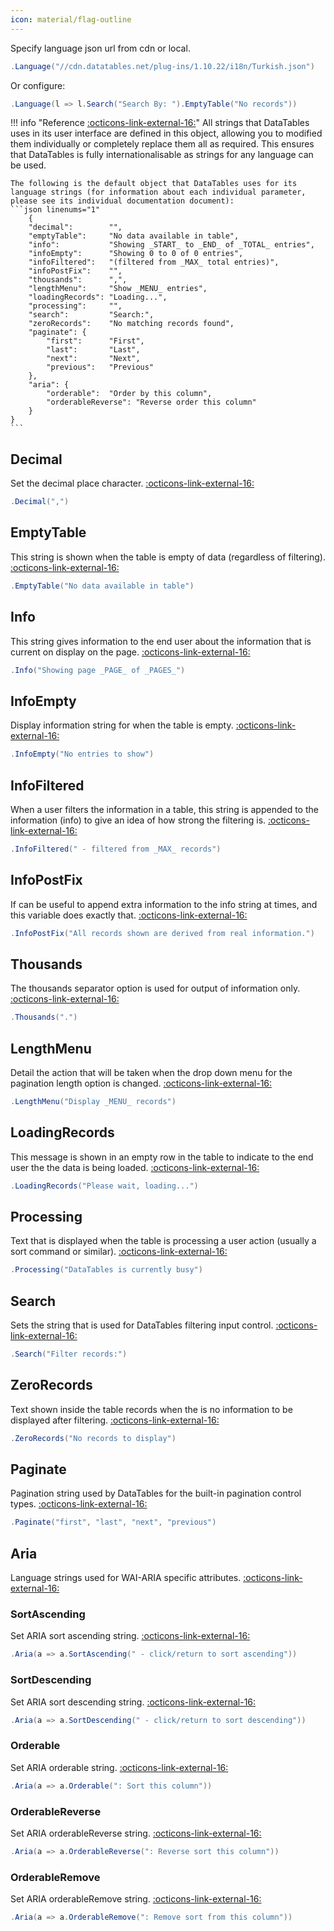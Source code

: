 ```yaml
---
icon: material/flag-outline
---
```


Specify language json url from cdn or local.
```csharp
.Language("//cdn.datatables.net/plug-ins/1.10.22/i18n/Turkish.json")
```
Or configure:
```csharp
.Language(l => l.Search("Search By: ").EmptyTable("No records"))
```

!!! info "Reference [:octicons-link-external-16:](https://datatables.net/reference/option/language)"
	All strings that DataTables uses in its user interface are defined in this object, allowing you to modified them individually or completely replace them all as required. 
	This ensures that DataTables is fully internationalisable as strings for any language can be used.
	
	The following is the default object that DataTables uses for its language strings (for information about each individual parameter, please see its individual documentation document):
	```json linenums="1"
		{
		"decimal":        "",
		"emptyTable":     "No data available in table",
		"info":           "Showing _START_ to _END_ of _TOTAL_ entries",
		"infoEmpty":      "Showing 0 to 0 of 0 entries",
		"infoFiltered":   "(filtered from _MAX_ total entries)",
		"infoPostFix":    "",
		"thousands":      ",",
		"lengthMenu":     "Show _MENU_ entries",
		"loadingRecords": "Loading...",
		"processing":     "",
		"search":         "Search:",
		"zeroRecords":    "No matching records found",
		"paginate": {
			"first":      "First",
			"last":       "Last",
			"next":       "Next",
			"previous":   "Previous"
		},
		"aria": {
			"orderable":  "Order by this column",
			"orderableReverse": "Reverse order this column"
		}
	}
	```

## Decimal
Set the decimal place character. 
[:octicons-link-external-16:](https://datatables.net/reference/option/language.decimal)
```csharp
.Decimal(",")
```

## EmptyTable
This string is shown when the table is empty of data (regardless of filtering). 
[:octicons-link-external-16:](https://datatables.net/reference/option/language.emptyTable)
```csharp
.EmptyTable("No data available in table")
```

## Info
This string gives information to the end user about the information that is current on display on the page. 
[:octicons-link-external-16:](https://datatables.net/reference/option/language.info)
```csharp
.Info("Showing page _PAGE_ of _PAGES_")
```

## InfoEmpty
Display information string for when the table is empty. 
[:octicons-link-external-16:](https://datatables.net/reference/option/language.infoEmpty)
```csharp
.InfoEmpty("No entries to show")
```

## InfoFiltered
When a user filters the information in a table, this string is appended to the information (info) to give an idea of how strong the filtering is. 
[:octicons-link-external-16:](https://datatables.net/reference/option/language.infoFiltered)
```csharp
.InfoFiltered(" - filtered from _MAX_ records")
```

## InfoPostFix
If can be useful to append extra information to the info string at times, and this variable does exactly that. 
[:octicons-link-external-16:](https://datatables.net/reference/option/language.infoPostFix)
```csharp
.InfoPostFix("All records shown are derived from real information.")
```

## Thousands
The thousands separator option is used for output of information only. 
[:octicons-link-external-16:](https://datatables.net/reference/option/language.thousands)
```csharp
.Thousands(".")
```

## LengthMenu
Detail the action that will be taken when the drop down menu for the pagination length option is changed. 
[:octicons-link-external-16:](https://datatables.net/reference/option/language.lengthMenu)
```csharp
.LengthMenu("Display _MENU_ records")
```

## LoadingRecords
This message is shown in an empty row in the table to indicate to the end user the the data is being loaded. 
[:octicons-link-external-16:](https://datatables.net/reference/option/language.loadingRecords)
```csharp
.LoadingRecords("Please wait, loading...")
```

## Processing
Text that is displayed when the table is processing a user action (usually a sort command or similar). 
[:octicons-link-external-16:](https://datatables.net/reference/option/language.processing)
```csharp
.Processing("DataTables is currently busy")
```

## Search
Sets the string that is used for DataTables filtering input control. 
[:octicons-link-external-16:](https://datatables.net/reference/option/language.search)
```csharp
.Search("Filter records:")
```

## ZeroRecords
Text shown inside the table records when the is no information to be displayed after filtering. 
[:octicons-link-external-16:](https://datatables.net/reference/option/language.zeroRecords)
```csharp
.ZeroRecords("No records to display")
```

## Paginate
Pagination string used by DataTables for the built-in pagination control types. 
[:octicons-link-external-16:](https://datatables.net/reference/option/language.paginate)
```csharp
.Paginate("first", "last", "next", "previous")
```

## Aria
Language strings used for WAI-ARIA specific attributes. 
[:octicons-link-external-16:](https://datatables.net/reference/option/language.aria)

### SortAscending
Set ARIA sort ascending string.
[:octicons-link-external-16:](https://datatables.net/reference/option/language.aria.sortAscending)
```csharp
.Aria(a => a.SortAscending(" - click/return to sort ascending"))
```

### SortDescending
Set ARIA sort descending string.
[:octicons-link-external-16:](https://datatables.net/reference/option/language.aria.sortDescending)
```csharp
.Aria(a => a.SortDescending(" - click/return to sort descending"))
```

### Orderable
Set ARIA orderable string.
[:octicons-link-external-16:](https://datatables.net/reference/option/language.aria.orderable)
```csharp
.Aria(a => a.Orderable(": Sort this column"))
```

### OrderableReverse
Set ARIA orderableReverse string.
[:octicons-link-external-16:](https://datatables.net/reference/option/language.aria.orderableReverse)
```csharp
.Aria(a => a.OrderableReverse(": Reverse sort this column"))
```

### OrderableRemove
Set ARIA orderableRemove string.
[:octicons-link-external-16:](https://datatables.net/reference/option/language.aria.orderableRemove)
```csharp
.Aria(a => a.OrderableRemove(": Remove sort from this column"))
```
